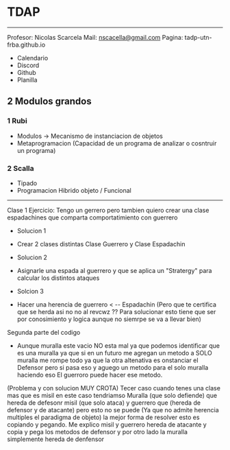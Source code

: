 # TDAP
--- 
Profesor: Nicolas Scarcela 
Mail: nscacella@gmail.com
Pagina: tadp-utn-frba.github.io
- Calendario
- Discord
- Github 
- Planilla

## 2 Modulos grandos 
### 1 Rubi
- Modulos -> Mecanismo de instanciacion de objetos 
- Metaprogramacion (Capacidad de un programa de analizar o cosntruir un programa)

### 2 Scalla
- Tipado 
- Programacion Hibrido objeto / Funcional 

---
Clase 1
Ejercicio: Tengo un gerrero pero tambien quiero crear una clase espadachines que comparta comportatimiento con guerrero 
* Solucion 1 
-  Crear 2 clases distintas Clase Guerrero y Clase Espadachin 

* Solucion 2 
- Asignarle una espada al guerrero y que se aplica un "Stratergy" para calcular los distintos ataques 

* Solcion 3 
- Hacer una herencia de guerrero < --  Espadachin (Pero que te certifica que  se herda asi no no al revcwz ??
                                                   Para solucionar esto tiene que ser por conosimiento y logica aunque no siemrpe se va a llevar bien) 

                                            
Segunda parte del codigo 
* Aunque muralla este vacio NO esta mal ya que podemos identificar que es una muralla ya que si en un futuro me agregan un metodo a SOLO muralla me rompe todo ya que la otra altenativa es onstanciar el Defensor pero si pasa eso y aguego un metodo para el solo muralla haciendo eso El guerroro puede hacer ese metodo.


(Problema y con solucion MUY CROTA)
Tecer caso cuando tenes una clase mas que es misil en este caso tendriamso Muralla (que solo defiende) que hereda de defesonr misil (que solo ataca) y guerrero que (hereda de defensor y de atacante) pero esto no se puede (Ya que no admite herencia multiples el paradigma de objeto) la mejor forma de resolver esto es copiando y pegando. Me explico misil y guerrero hereda de atacante y copia y pega los metodos de defensor y por otro lado la muralla simplemente hereda de denfensor 